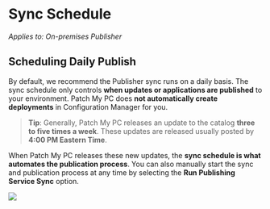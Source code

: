 # Sync Schedule

_Applies to: On-premises Publisher_

## Scheduling Daily Publish

By default, we recommend the Publisher sync runs on a daily basis. The sync schedule only controls <strong>when updates or applications are published</strong> to your environment. Patch My PC does <strong>not automatically create deployments</strong> in Configuration Manager for you.

<blockquote class="wp-block-quote">
<p><strong>Tip</strong>: Generally, Patch My PC releases an update to the catalog <strong>three to five times a week</strong>. These updates are released usually posted by <strong>4:00 PM Eastern Time</strong>.</p>
</blockquote>

When Patch My PC releases these new updates, the <strong>sync schedule is what automates the publication process</strong>. You can also manually start the sync and publication process at any time by selecting the <strong>Run Publishing Service Sync</strong> option.

![](/_images/image-(1175).png>)